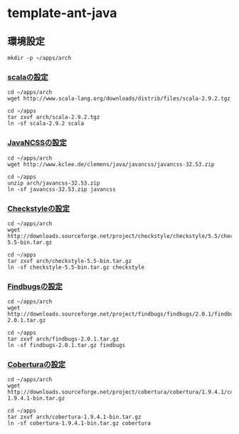template-ant-java
=================

環境設定
--------

    mkdir -p ~/apps/arch

### [scalaの設定](http://www.scala-lang.org/)

    cd ~/apps/arch
    wget http://www.scala-lang.org/downloads/distrib/files/scala-2.9.2.tgz

    cd ~/apps
    tar zxvf arch/scala-2.9.2.tgz
    ln -sf scala-2.9.2 scala

### [JavaNCSSの設定](http://www.kclee.de/clemens/java/javancss/)

    cd ~/apps/arch
    wget http://www.kclee.de/clemens/java/javancss/javancss-32.53.zip

    cd ~/apps
    unzip arch/javancss-32.53.zip
    ln -sf javancss-32.53.zip javancss

### [Checkstyleの設定](http://checkstyle.sourceforge.net/)

    cd ~/apps/arch
    wget http://downloads.sourceforge.net/project/checkstyle/checkstyle/5.5/checkstyle-5.5-bin.tar.gz

    cd ~/apps
    tar zxvf arch/checkstyle-5.5-bin.tar.gz
    ln -sf checkstyle-5.5-bin.tar.gz checkstyle

### [Findbugsの設定](http://findbugs.sourceforge.net/)

    cd ~/apps/arch
    wget http://downloads.sourceforge.net/project/findbugs/findbugs/2.0.1/findbugs-2.0.1.tar.gz

    cd ~/apps
    tar zxvf arch/findbugs-2.0.1.tar.gz
    ln -sf findbugs-2.0.1.tar.gz findbugs

### [Coberturaの設定](http://cobertura.sourceforge.net/)

    cd ~/apps/arch
    wget http://downloads.sourceforge.net/project/cobertura/cobertura/1.9.4.1/cobertura-1.9.4.1-bin.tar.gz

    cd ~/apps
    tar zxvf arch/cobertura-1.9.4.1-bin.tar.gz
    ln -sf cobertura-1.9.4.1-bin.tar.gz cobertura

<!-- vim: set ts=4 sw=4 et:-->
